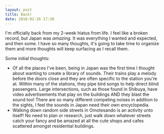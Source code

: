 ```yaml
---
layout: post
title: Back!
date: 2018-02-26 17:30
---
```


I'm officially back from my 2-week hiatus from life.  I feel like a broken record, but Japan was *amazing*.  It was everything I wanted and expected, and then some.  I have so many thoughts, it's going to take time to organize them and more thoughts will keep surfacing as I recall them.

Some initial thoughts:

* Of all the places I've been, being in Japan was the first time I thought about wanting to create a library of sounds.  Their trains play a melody before the doors close and they are often specific to the station you're at.  Within many of the stations, they pipe bird songs to help direct blind passengers.  Large intersections, such as those found in Shibuya, have video advertisements that play on the buildings AND they blast the sound too!  There are so many different competing noises in addition to the sights, I feel the sounds in Japan need their own encyclopedia.
* Walking down random side streets in Omotesando is an activity unto itself!  No need to plan or research, just walk down whatever streets catch your fancy and be amazed at all the cute shops and cafes scattered amongst residential buildings.
